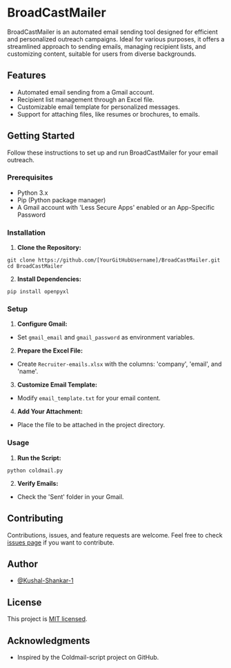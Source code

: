 # BroadCastMailer

BroadCastMailer is an automated email sending tool designed for efficient and personalized outreach campaigns. Ideal for various purposes, it offers a streamlined approach to sending emails, managing recipient lists, and customizing content, suitable for users from diverse backgrounds.

## Features

- Automated email sending from a Gmail account.
- Recipient list management through an Excel file.
- Customizable email template for personalized messages.
- Support for attaching files, like resumes or brochures, to emails.

## Getting Started

Follow these instructions to set up and run BroadCastMailer for your email outreach.

### Prerequisites

- Python 3.x
- Pip (Python package manager)
- A Gmail account with 'Less Secure Apps' enabled or an App-Specific Password

### Installation

1. **Clone the Repository:**
```
git clone https://github.com/[YourGitHubUsername]/BroadCastMailer.git
cd BroadCastMailer
```

2. **Install Dependencies:**
```
pip install openpyxl
```

### Setup

1. **Configure Gmail:**
- Set `gmail_email` and `gmail_password` as environment variables.

2. **Prepare the Excel File:**
- Create `Recruiter-emails.xlsx` with the columns: 'company', 'email', and 'name'.

3. **Customize Email Template:**
- Modify `email_template.txt` for your email content.

4. **Add Your Attachment:**
- Place the file to be attached in the project directory.

### Usage

1. **Run the Script:**
```
python coldmail.py
```

2. **Verify Emails:**
- Check the 'Sent' folder in your Gmail.

## Contributing

Contributions, issues, and feature requests are welcome. Feel free to check [issues page](https://github.com/Kushal-Shankar-1/BroadCastMailer/issues) if you want to contribute.

## Author

- [@Kushal-Shankar-1](https://github.com/Kushal-Shankar-1)

## License

This project is [MIT licensed](LICENSE).

## Acknowledgments

- Inspired by the Coldmail-script project on GitHub.
